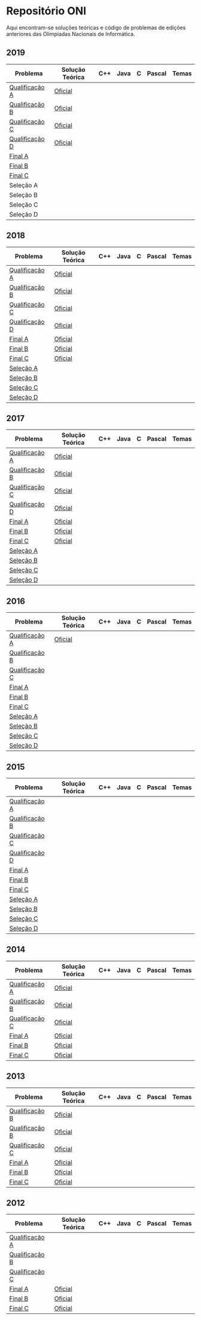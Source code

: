# Repositório ONI

Aqui encontram-se soluções teóricas e código de problemas de edições anteriores das Olimpíadas Nacionais de Informática.

## 2019
| Problema | Solução Teórica | C++ | Java | C | Pascal | Temas |
|----------|-----------------|-----|------|---|--------|-------|
|[Qualificação A](http://www.dcc.fc.up.pt/oni/problemas/2019/qualificacao/probA.html)|[Oficial](http://oni.dcc.fc.up.pt/loop/solucoes/2019/qualificacao/prob_a.html)||||||
|[Qualificação B](http://www.dcc.fc.up.pt/oni/problemas/2019/qualificacao/probB.html)|[Oficial](http://oni.dcc.fc.up.pt/loop/solucoes/2019/qualificacao/prob_b.html)||||||
|[Qualificação C](http://www.dcc.fc.up.pt/oni/problemas/2019/qualificacao/probC.html)|[Oficial](http://oni.dcc.fc.up.pt/loop/solucoes/2019/qualificacao/prob_c.html)||||||
|[Qualificação D](http://www.dcc.fc.up.pt/oni/problemas/2019/qualificacao/probD.html)|[Oficial](http://oni.dcc.fc.up.pt/loop/solucoes/2019/qualificacao/prob_d.html)||||||
|[Final A](http://www.dcc.fc.up.pt/oni/problemas/2019/final/probA.html)|||||||
|[Final B](http://www.dcc.fc.up.pt/oni/problemas/2019/final/probB.html)|||||||
|[Final C](http://www.dcc.fc.up.pt/oni/problemas/2019/final/probC.html)|||||||
|Seleção A|||||||
|Seleção B|||||||
|Seleção C|||||||
|Seleção D|||||||

## 2018
| Problema | Solução Teórica | C++ | Java | C | Pascal | Temas |
|----------|-----------------|-----|------|---|--------|-------|
|[Qualificação A](http://www.dcc.fc.up.pt/oni/problemas/2018/qualificacao/probA.html)|[Oficial](http://oni.dcc.fc.up.pt/loop/solucoes/2018/qualificacao/prob_a.html)||||||
|[Qualificação B](http://www.dcc.fc.up.pt/oni/problemas/2018/qualificacao/probB.html)|[Oficial](http://oni.dcc.fc.up.pt/loop/solucoes/2018/qualificacao/prob_b.html)||||||
|[Qualificação C](http://www.dcc.fc.up.pt/oni/problemas/2018/qualificacao/probC.html)|[Oficial](http://oni.dcc.fc.up.pt/loop/solucoes/2018/qualificacao/prob_c.html)||||||
|[Qualificação D](http://www.dcc.fc.up.pt/oni/problemas/2018/qualificacao/probD.html)|[Oficial](http://oni.dcc.fc.up.pt/loop/solucoes/2018/qualificacao/prob_d.html)||||||
|[Final A](http://www.dcc.fc.up.pt/oni/problemas/2018/final/probA.html)|[Oficial](http://oni.dcc.fc.up.pt/loop/solucoes/2018/final/prob_a.html)||||||
|[Final B](http://www.dcc.fc.up.pt/oni/problemas/2018/final/probB.html)|[Oficial](http://oni.dcc.fc.up.pt/loop/solucoes/2018/final/prob_b.html)||||||
|[Final C](http://www.dcc.fc.up.pt/oni/problemas/2018/final/probC.html)|[Oficial](http://oni.dcc.fc.up.pt/loop/solucoes/2018/final/prob_c.html)||||||
|[Seleção A](http://www.dcc.fc.up.pt/oni/problemas/2018/selecao/probA.html)|||||||
|[Seleção B](http://www.dcc.fc.up.pt/oni/problemas/2018/selecao/probB.html)|||||||
|[Seleção C](http://www.dcc.fc.up.pt/oni/problemas/2018/selecao/probC.html)|||||||
|[Seleção D](http://www.dcc.fc.up.pt/oni/problemas/2018/selecao/probD.html)|||||||

## 2017
| Problema | Solução Teórica | C++ | Java | C | Pascal | Temas |
|----------|-----------------|-----|------|---|--------|-------|
|[Qualificação A](http://www.dcc.fc.up.pt/oni/problemas/2017/qualificacao/probA.html)|[Oficial](http://oni.dcc.fc.up.pt/loop/solucoes/2017/qualificacao/prob_a.html)||||||
|[Qualificação B](http://www.dcc.fc.up.pt/oni/problemas/2017/qualificacao/probB.html)|[Oficial](http://oni.dcc.fc.up.pt/loop/solucoes/2017/qualificacao/prob_b.html)||||||
|[Qualificação C](http://www.dcc.fc.up.pt/oni/problemas/2017/qualificacao/probC.html)|[Oficial](http://oni.dcc.fc.up.pt/loop/solucoes/2017/qualificacao/prob_c.html)||||||
|[Qualificação D](http://www.dcc.fc.up.pt/oni/problemas/2017/qualificacao/probD.html)|[Oficial](http://oni.dcc.fc.up.pt/loop/solucoes/2017/qualificacao/prob_d.html)||||||
|[Final A](http://www.dcc.fc.up.pt/oni/problemas/2017/final/probA.html)|[Oficial](http://oni.dcc.fc.up.pt/loop/solucoes/2017/final/prob_a.html)||||||
|[Final B](http://www.dcc.fc.up.pt/oni/problemas/2017/final/probB.html)|[Oficial](http://oni.dcc.fc.up.pt/loop/solucoes/2017/final/prob_b.html)||||||
|[Final C](http://www.dcc.fc.up.pt/oni/problemas/2017/final/probC.html)|[Oficial](http://oni.dcc.fc.up.pt/loop/solucoes/2017/final/prob_c.html)||||||
|[Seleção A](http://www.dcc.fc.up.pt/oni/problemas/2017/selecao/probA.html)|||||||
|[Seleção B](http://www.dcc.fc.up.pt/oni/problemas/2017/selecao/probB.html)|||||||
|[Seleção C](http://www.dcc.fc.up.pt/oni/problemas/2017/selecao/probC.html)|||||||
|[Seleção D](http://www.dcc.fc.up.pt/oni/problemas/2017/selecao/probD.html)|||||||

## 2016
| Problema | Solução Teórica | C++ | Java | C | Pascal | Temas |
|----------|-----------------|-----|------|---|--------|-------|
|[Qualificação A](http://www.dcc.fc.up.pt/oni/problemas/2016/qualificacao/probA.html)|[Oficial](http://oni.dcc.fc.up.pt/loop/solucoes/2016/qualificacao/prob_a.html)||||||
|[Qualificação B](http://www.dcc.fc.up.pt/oni/problemas/2016/qualificacao/probB.html)|||||||
|[Qualificação C](http://www.dcc.fc.up.pt/oni/problemas/2016/qualificacao/probC.html)|||||||
|[Final A](http://www.dcc.fc.up.pt/oni/problemas/2016/final/probA.html)|||||||
|[Final B](http://www.dcc.fc.up.pt/oni/problemas/2016/final/probB.html)|||||||
|[Final C](http://www.dcc.fc.up.pt/oni/problemas/2016/final/probC.html)|||||||
|[Seleção A](http://www.dcc.fc.up.pt/oni/problemas/2016/selecao/probA.html)|||||||
|[Seleção B](http://www.dcc.fc.up.pt/oni/problemas/2016/selecao/probB.html)|||||||
|[Seleção C](http://www.dcc.fc.up.pt/oni/problemas/2016/selecao/probC.html)|||||||
|[Seleção D](http://www.dcc.fc.up.pt/oni/problemas/2016/selecao/probD.html)|||||||

## 2015
| Problema | Solução Teórica | C++ | Java | C | Pascal | Temas |
|----------|-----------------|-----|------|---|--------|-------|
|[Qualificação A](http://www.dcc.fc.up.pt/oni/problemas/2015/qualificacao/probA.html)|||||||
|[Qualificação B](http://www.dcc.fc.up.pt/oni/problemas/2015/qualificacao/probB.html)|||||||
|[Qualificação C](http://www.dcc.fc.up.pt/oni/problemas/2015/qualificacao/probC.html)|||||||
|[Qualificação D](http://www.dcc.fc.up.pt/oni/problemas/2015/qualificacao/probD.html)|||||||
|[Final A](http://www.dcc.fc.up.pt/oni/problemas/2015/final/probA.html)|||||||
|[Final B](http://www.dcc.fc.up.pt/oni/problemas/2015/final/probB.html)|||||||
|[Final C](http://www.dcc.fc.up.pt/oni/problemas/2015/final/probC.html)|||||||
|[Seleção A](http://www.dcc.fc.up.pt/oni/problemas/2015/selecao/probA.html)|||||||
|[Seleção B](http://www.dcc.fc.up.pt/oni/problemas/2015/selecao/probB.html)|||||||
|[Seleção C](http://www.dcc.fc.up.pt/oni/problemas/2015/selecao/probC.html)|||||||
|[Seleção D](http://www.dcc.fc.up.pt/oni/problemas/2015/selecao/probD.html)|||||||

## 2014
| Problema | Solução Teórica | C++ | Java | C | Pascal | Temas |
|----------|-----------------|-----|------|---|--------|-------|
|[Qualificação A](http://www.dcc.fc.up.pt/oni/problemas/2014/qualificacao/probA.html)|[Oficial](http://www.dcc.fc.up.pt/oni/problemas/2014/qualificacao/discussao/A.html)||||||
|[Qualificação B](http://www.dcc.fc.up.pt/oni/problemas/2014/qualificacao/probB.html)|[Oficial](http://www.dcc.fc.up.pt/oni/problemas/2014/qualificacao/discussao/B.html)||||||
|[Qualificação C](http://www.dcc.fc.up.pt/oni/problemas/2014/qualificacao/probC.html)|[Oficial](http://www.dcc.fc.up.pt/oni/problemas/2014/qualificacao/discussao/C.html)||||||
|[Final A](http://www.dcc.fc.up.pt/oni/problemas/2014/final/probA.html)|[Oficial](http://www.dcc.fc.up.pt/oni/problemas/2014/final/discussao/index.html)||||||
|[Final B](http://www.dcc.fc.up.pt/oni/problemas/2014/final/probB.html)|[Oficial](http://www.dcc.fc.up.pt/oni/problemas/2014/final/discussao/index.html)||||||
|[Final C](http://www.dcc.fc.up.pt/oni/problemas/2014/final/probC.html)|[Oficial](http://www.dcc.fc.up.pt/oni/problemas/2014/final/discussao/index.html)||||||

## 2013
| Problema | Solução Teórica | C++ | Java | C | Pascal | Temas |
|----------|-----------------|-----|------|---|--------|-------|
[Qualificação B](http://www.dcc.fc.up.pt/oni/problemas/2013/qualificacao/probB.html)|[Oficial](http://www.dcc.fc.up.pt/oni/problemas/2013/qualificacao/discussao/sola.html)||||||
|[Qualificação B](http://www.dcc.fc.up.pt/oni/problemas/2013/qualificacao/probB.html)|[Oficial](http://www.dcc.fc.up.pt/oni/problemas/2013/qualificacao/discussao/solb.html)||||||
|[Qualificação C](http://www.dcc.fc.up.pt/oni/problemas/2013/qualificacao/probC.html)|[Oficial](http://www.dcc.fc.up.pt/oni/problemas/2013/qualificacao/discussao/solc.html)||||||
|[Final A](http://www.dcc.fc.up.pt/oni/problemas/2013/final/probA.html)|[Oficial](http://www.dcc.fc.up.pt/oni/problemas/2013/final/discussao/A.html)||||||
|[Final B](http://www.dcc.fc.up.pt/oni/problemas/2013/final/probB.html)|[Oficial](http://www.dcc.fc.up.pt/oni/problemas/2013/final/discussao/N.html)||||||
|[Final C](http://www.dcc.fc.up.pt/oni/problemas/2013/final/probC.html)|[Oficial](http://www.dcc.fc.up.pt/oni/problemas/2013/final/discussao/C.html)||||||

## 2012
| Problema | Solução Teórica | C++ | Java | C | Pascal | Temas |
|----------|-----------------|-----|------|---|--------|-------|
|[Qualificação A](http://www.dcc.fc.up.pt/oni/problemas/2012/qualificacao/probA.html)|||||||
|[Qualificação B](http://www.dcc.fc.up.pt/oni/problemas/2012/qualificacao/probB.html)|||||||
|[Qualificação C](http://www.dcc.fc.up.pt/oni/problemas/2012/qualificacao/probC.html)|||||||
|[Final A](http://www.dcc.fc.up.pt/oni/problemas/2013/final/probA.html)|[Oficial](http://www.dcc.fc.up.pt/oni/problemas/2013/final/discussao/sola.html)||||||
|[Final B](http://www.dcc.fc.up.pt/oni/problemas/2013/final/probB.html)|[Oficial](http://www.dcc.fc.up.pt/oni/problemas/2013/final/discussao/solb.html)||||||
|[Final C](http://www.dcc.fc.up.pt/oni/problemas/2013/final/probC.html)|[Oficial](http://www.dcc.fc.up.pt/oni/problemas/2013/final/discussao/solc.html)||||||
